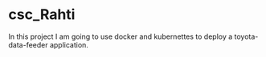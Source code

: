 # csc_Rahti
In this project I am going to use docker and kubernettes to deploy a toyota-data-feeder application.
